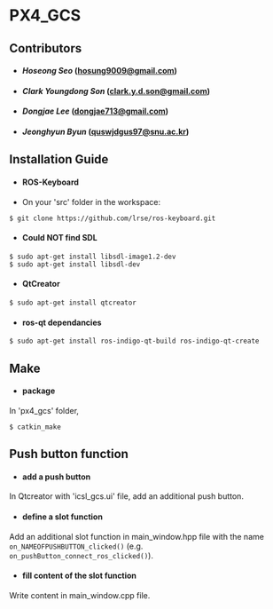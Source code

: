 # PX4_GCS #

## Contributors ##
* #### *Hoseong Seo* (hosung9009@gmail.com) ####
* #### *Clark Youngdong Son* (clark.y.d.son@gmail.com) ####
* #### *Dongjae Lee* (dongjae713@gmail.com) ####
* #### *Jeonghyun Byun* (quswjdgus97@snu.ac.kr) ####

## Installation Guide ##
* #### ROS-Keyboard ####
* On your 'src' folder in the workspace:
```
$ git clone https://github.com/lrse/ros-keyboard.git
```
* #### Could NOT find SDL ####
```
$ sudo apt-get install libsdl-image1.2-dev
$ sudo apt-get install libsdl-dev
```
* #### QtCreator ####
```
$ sudo apt-get install qtcreator
```
* #### ros-qt dependancies ####
```
$ sudo apt-get install ros-indigo-qt-build ros-indigo-qt-create
```

## Make ##
* #### package ####
In 'px4\_gcs' folder,
```
$ catkin_make
```
## Push button function ##
* #### add a push button ####
In Qtcreator with 'icsl\_gcs.ui' file, add an additional push button.
* #### define a slot function ####
Add an additional slot function in main\_window.hpp file with the name `on_NAMEOFPUSHBUTTON_clicked()` (e.g. `on_pushButton_connect_ros_clicked()`).
* #### fill content of the slot function ####
Write content in main\_window.cpp file.
